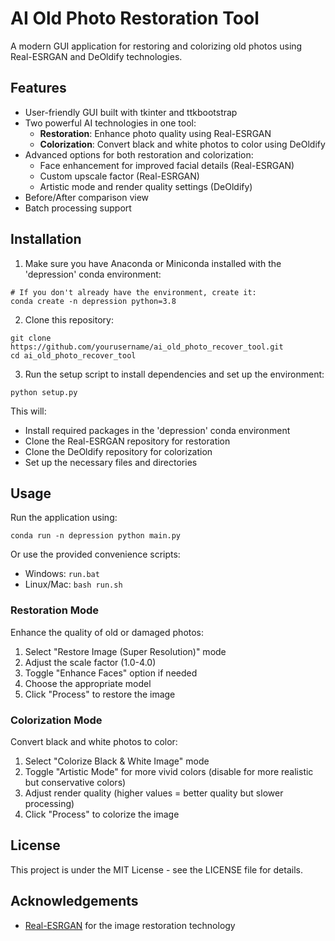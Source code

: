 # AI Old Photo Restoration Tool

A modern GUI application for restoring and colorizing old photos using Real-ESRGAN and DeOldify technologies.

## Features

- User-friendly GUI built with tkinter and ttkbootstrap
- Two powerful AI technologies in one tool:
  - **Restoration**: Enhance photo quality using Real-ESRGAN
  - **Colorization**: Convert black and white photos to color using DeOldify
- Advanced options for both restoration and colorization:
  - Face enhancement for improved facial details (Real-ESRGAN)
  - Custom upscale factor (Real-ESRGAN)
  - Artistic mode and render quality settings (DeOldify)
- Before/After comparison view
- Batch processing support

## Installation

1. Make sure you have Anaconda or Miniconda installed with the 'depression' conda environment:
```
# If you don't already have the environment, create it:
conda create -n depression python=3.8
```

2. Clone this repository:
```
git clone https://github.com/yourusername/ai_old_photo_recover_tool.git
cd ai_old_photo_recover_tool
```

3. Run the setup script to install dependencies and set up the environment:
```
python setup.py
```

This will:
- Install required packages in the 'depression' conda environment
- Clone the Real-ESRGAN repository for restoration
- Clone the DeOldify repository for colorization
- Set up the necessary files and directories

## Usage

Run the application using:
```
conda run -n depression python main.py
```

Or use the provided convenience scripts:
- Windows: `run.bat`
- Linux/Mac: `bash run.sh`

### Restoration Mode

Enhance the quality of old or damaged photos:
1. Select "Restore Image (Super Resolution)" mode
2. Adjust the scale factor (1.0-4.0)
3. Toggle "Enhance Faces" option if needed
4. Choose the appropriate model
5. Click "Process" to restore the image

### Colorization Mode

Convert black and white photos to color:
1. Select "Colorize Black & White Image" mode
2. Toggle "Artistic Mode" for more vivid colors (disable for more realistic but conservative colors)
3. Adjust render quality (higher values = better quality but slower processing)
4. Click "Process" to colorize the image

## License

This project is under the MIT License - see the LICENSE file for details.

## Acknowledgements

- [Real-ESRGAN](https://github.com/xinntao/Real-ESRGAN) for the image restoration technology